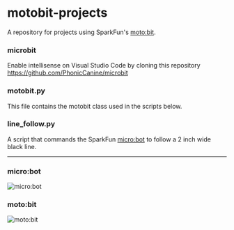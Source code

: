 # motobit-projects

A repository for projects using SparkFun's [moto:bit](https://www.sparkfun.com/products/15713).

### microbit

Enable intellisense on Visual Studio Code by cloning this repository https://github.com/PhonicCanine/microbit

### motobit.py

This file contains the motobit class used in the scripts below.

### line_follow.py

A script that commands the SparkFun [micro:bot](https://www.sparkfun.com/products/16275) to follow a 2 inch wide black line.

------------------------------------

### micro:bot

![micro:bot](https://github.com/mucolon/motobit-robot/blob/master/media/micro-bot.jpg)

### moto:bit

![moto:bit](https://github.com/mucolon/motobit-robot/blob/master/media/moto-bit.jpg)
